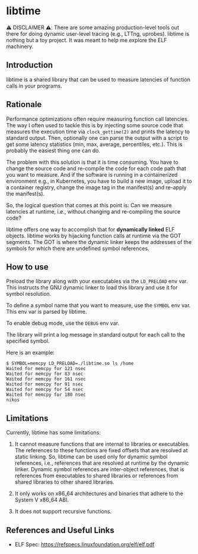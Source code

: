 # libtime

:warning: DISCLAIMER :warning:: There are some amazing production-level
tools out there for doing dynamic user-level tracing (e.g., LTTng,
uprobes). libtime is nothing but a toy project. It was meant to help me
explore the ELF machinery.

## Introduction

libtime is a shared library that can be used to measure latencies of
function calls in your programs.

## Rationale

Performance optimizations often require measuring function call
latencies. The way I often used to tackle this is by injecting some
source code that measures the execution time via ``clock_gettime(2)``
and prints the latency to standard output. Then, optionally one can
parse the output with a script to get some latency statistics (min, max,
average, percentiles, etc.). This is probably the easiest thing one can
do.

The problem with this solution is that it is time consuming. You have to
change the source code and re-compile the code for each code path that
you want to measure. And if the software is running in a containerized
environment e.g., in Kubernetes, you have to build a new image, upload
it to a container registry, change the image tag in the manifest(s) and
re-apply the manifest(s).

So, the logical question that comes at this point is: Can we measure
latencies at runtime, i.e., without changing and re-compiling the source
code?

libtime offers one way to accomplish that for **dynamically linked** ELF
objects. libtime works by hijacking function calls at runtime via the
GOT segments. The GOT is where the dynamic linker keeps the addresses of
the symbols for which there are undefined symbol references.

## How to use

Preload the library along with your executables via the ``LD_PRELOAD``
env var. This instructs the GNU dynamic linker to load this library and
use it for symbol resolution.

To define a symbol name that you want to measure, use the ``SYMBOL`` env
var. This env var is parsed by libtime.

To enable debug mode, use the ``DEBUG`` env var.

The library will print a log message in standard output for each call to
the specified symbol.

Here is an example:
```
$ SYMBOL=memcpy LD_PRELOAD=./libtime.so ls /home
Waited for memcpy for 121 nsec
Waited for memcpy for 83 nsec
Waited for memcpy for 161 nsec
Waited for memcpy for 91 nsec
Waited for memcpy for 54 nsec
Waited for memcpy for 180 nsec
nikos
```

## Limitations

Currently, libtime has some limitations:

1. It cannot measure functions that are internal to libraries or
   executables. The references to these functions are fixed offsets that
   are resolved at static linking. So, libtime can be used only for
   dynamic symbol references, i.e., references that are resolved at
   runtime by the dynamic linker. Dynamic symbol references are
   inter-object references, that is references from executables to
   shared libraries or references from shared libraries to other shared
   libraries.

2. It only works on x86_64 architectures and binaries that adhere to
   the System V x86_64 ABI.

3. It does not support recursive functions.

## References and Useful Links

* ELF Spec: https://refspecs.linuxfoundation.org/elf/elf.pdf
